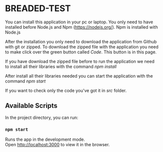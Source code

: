 # BREADED-TEST
You can install this application in your pc or laptop. You only need to have installed before Node.js and Npm (https://nodejs.org/).
Npm is installed with Node.js

After the installation you only need to download the application from Github with git or zipped. To download the zipped file with the application you need to make click over the green button called *Code*. This button is in this page. 

If you have download the zipped file before to run the application we need to install all their libraries with the command *npm install*

After install all their libraries needed you can start the application with the command *npm start*

If you want to check only the code you've got it in *src* folder.

## Available Scripts

In the project directory, you can run:

### `npm start`

Runs the app in the development mode.<br />
Open [http://localhost:3000](http://localhost:3000) to view it in the browser.